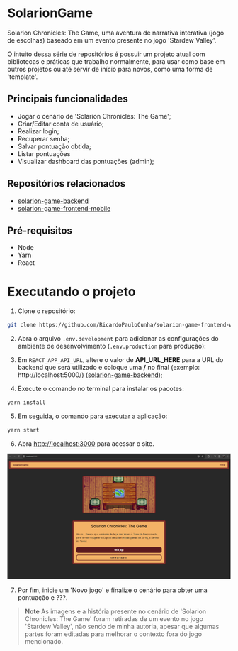 # SolarionGame

Solarion Chronicles: The Game, uma aventura de narrativa interativa (jogo de escolhas) baseado em um evento presente no jogo 'Stardew Valley'.

O intuito dessa série de repositórios é possuir um projeto atual com bibliotecas e práticas que trabalho normalmente, para usar como base em outros projetos ou até servir de início para novos, como uma forma de 'template'.

## Principais funcionalidades

* Jogar o cenário de 'Solarion Chronicles: The Game';
* Criar/Editar conta de usuário;
* Realizar login;
* Recuperar senha;
* Salvar pontuação obtida;
* Listar pontuações
* Visualizar dashboard das pontuações (admin);

## Repositórios relacionados

* [solarion-game-backend](https://github.com/RicardoPauloCunha/solarion-game-backend)
* [solarion-game-frontend-mobile](https://github.com/RicardoPauloCunha/solarion-game-frontend-mobile)

## Pré-requisitos

* Node
* Yarn
* React

# Executando o projeto

1. Clone o repositório:

```bash
git clone https://github.com/RicardoPauloCunha/solarion-game-frontend-web
```

2. Abra o arquivo ```.env.development``` para adicionar as configurações do ambiente de desenvolvimento (```.env.production``` para produção):

3. Em ```REACT_APP_API_URL```, altere o valor de **API_URL_HERE** para a URL do backend que será utilizado e coloque uma **/** no final (exemplo: http://localhost:5000/) ([solarion-game-backend](https://github.com/RicardoPauloCunha/solarion-game-backend));

4. Execute o comando no terminal para instalar os pacotes:

```bash
yarn install
```

5. Em seguida, o comando para executar a aplicação:

```bash
yarn start
```

6. Abra [http://localhost:3000](http://localhost:3000) para acessar o site.

<div align="center">

![main page files](src/assets/prints/main-page.png)

</div>

7. Por fim, inicie um 'Novo jogo' e finalize o cenário para obter uma pontuação e ???.

> **Note**
> As imagens e a história presente no cenário de 'Solarion Chronicles: The Game' foram retiradas de um evento no jogo 'Stardew Valley', não sendo de minha autoria, apesar que algumas partes foram editadas para melhorar o contexto fora do jogo mencionado.